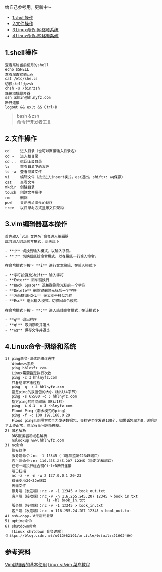 给自己参考用，更新中～

*   [1.shell操作](##1.shell操作)
*   [2.文件操作](##2.文件操作)
*   [3.Linux命令-网络和系统](##3.Linux命令-网络和系统)
*   [4.Linux命令-网络和系统](##4.Linux命令-网络和系统)

## 1.shell操作

    查看系统当前使用的shell
    echo $SHELL
    查看是否安装zsh
    cat /etc/shells
    切换shell为zsh
    chsh -s /bin/zsh
    连接远程服务器
    ssh admin@hhlnyfz.com
    断开连接
    logout && exit && Ctrl+D

>bash & zsh  
>命令行开发者工具

## 2.文件操作

    cd     进入目录（也可以直接输入目录名）
    cd ~   进入根目录
    cd ..  返回上级目录
    ls     查看目录下的文件
    ls -a  查看隐藏文件
    vi     编辑文件（按i进入insert模式，esc退出，shift+: wq保存）
    cat    查看文件
    mkdir  创建目录
    touch  创建文件操作
    rm     删除
    pwd    显示当前操作的路径
    tree   以目录树方式显示文件架构
    
## 3.vim编辑器基本操作
    首先输入`vim 文件名`命令进入编辑器
    此时进入的是命令模式，该模式下

    - **i** 切换到输入模式，以输入字符。
    - **:** 切换到底线命令模式，以在最底一行输入命令。

    在命令模式下按下 **i** 进行文本编辑，在输入模式下

    - **字符按键及Shift** 输入字符
    - **Enter** 回车键换行
    - **Back Space** 退格键删除光标前一个字符
    - **Delete** 删除键删除光标后一个字符
    - **方向键或HJKL** 在文本中移动光标
    - **Esc** 退出输入模式，切换回命令模式

    在命令模式下按下 **:** 进入底线命令模式，在该模式下

    - **q** 退出程序
    - **q!** 取消修改并退出
    - **wq** 保存文件并退出
    
## 4.Linux命令-网络和系统

    1) ping命令-测试网络连通性
       Windows系统
       ping hhlnyfz.com
       Linux需要指定执行次数
       ping -c 3 hhlnyfz.com
       只看结果不看过程
       ping -q -c 3 hhlnyfz.com
       指定ping的数据包的大小（默认64字节）
       ping -s 65500 -c 3 hhlnyfz.com
       指定ping的时间间隔（默认1秒）
       ping -i 0.1 -c 3 hhlnyfz.com
       Flood Ping（潮水模式的ping）
       ping -f -c 100 192.168.0.29
       Flood ping无间隔方式全力发送数据包，每秒钟至少发送100个，如果丢包率为0，说明网卡工作正常，也没有任何网络拥塞。
    2) 域名解析
       DNS服务器和域名解析
       nslookup www.hhlnyfz.com
    3) nc命令
       聊天软件
       服务端命令：nc -1 12345（-1选项监听12345端口）
       客户端命令：nc 116.255.245.207 12345（指定IP和端口）
       任何一端执行组合键Ctrl+D断开连接
       端口扫描
       nc -z -v -n -w 2 127.0.0.1 20-23
       扫描本地20-23e端口
       传输文件
       服务端（发送端）：nc -v -1 12345 < book_out.txt
       客户端（接收端）：nc -v -n 116.255.245.207 12345 > book_in.txt
                       ls -hl book_in.txt
       服务端（接收端）：nc -v -1 12345 > book_in.txt
       客户端（发送端）：nc -n 116.255.24.207 12345 < book_out.txt
    4) ssh-copy-id无密码登录
    5) uptime命令
    6) shutdown命令
       [Linux shutdown 命令详解](https://blog.csdn.net/u013982161/article/details/52663466)
       
## 参考资料
[Vim编辑器的基本使用](https://blog.csdn.net/qq_43432935/article/details/92013718)
[Linux vi/vim 菜鸟教程](https://www.runoob.com/linux/linux-vim.html)
       

